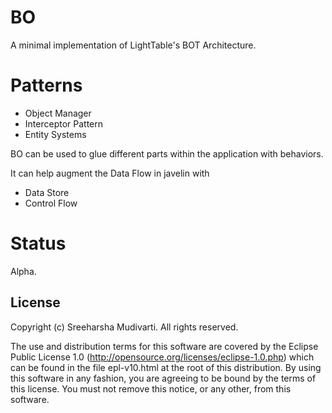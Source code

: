 # BO

A minimal implementation of LightTable's BOT Architecture.

# Patterns

* Object Manager
* Interceptor Pattern
* Entity Systems

BO can be used to glue different parts within the application with behaviors.  

It can help augment the Data Flow in javelin with

* Data Store
* Control Flow

# Status

Alpha.

## License

Copyright (c) Sreeharsha Mudivarti. All rights reserved.

The use and distribution terms for this software are
covered by the Eclipse Public License 1.0
(http://opensource.org/licenses/eclipse-1.0.php) which can be
found in the file epl-v10.html at the root of this
distribution. By using this software in any fashion, you are
agreeing to be bound by the terms of this license. You must not
remove this notice, or any other, from this software.

